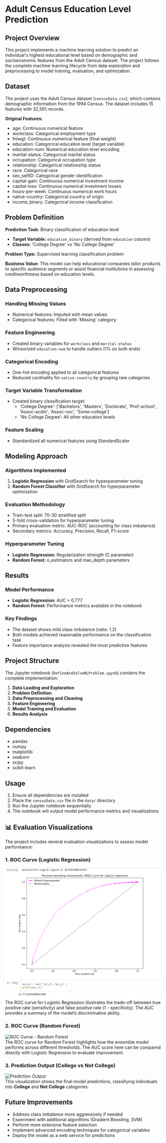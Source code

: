 # Adult Census Education Level Prediction

## Project Overview

This project implements a machine learning solution to predict an individual's highest educational level based on demographic and socioeconomic features from the Adult Census dataset. The project follows the complete machine learning lifecycle from data exploration and preprocessing to model training, evaluation, and optimization.

## Dataset

The project uses the Adult Census dataset (`censusData.csv`), which contains demographic information from the 1994 Census. The dataset includes 15 features with 32,561 records.

**Original Features:**
- age: Continuous numerical feature
- workclass: Categorical employment type
- fnlwgt: Continuous numerical feature (final weight)
- education: Categorical education level (target variable)
- education-num: Numerical education level encoding
- marital-status: Categorical marital status
- occupation: Categorical occupation type
- relationship: Categorical relationship status
- race: Categorical race
- sex_selfID: Categorical gender identification
- capital-gain: Continuous numerical investment income
- capital-loss: Continuous numerical investment losses
- hours-per-week: Continuous numerical work hours
- native-country: Categorical country of origin
- income_binary: Categorical income classification

## Problem Definition

**Prediction Task:** Binary classification of education level
- **Target Variable:** `education_binary` (derived from `education` column)
- **Classes:** 'College Degree' vs 'No College Degree'

**Problem Type:** Supervised learning classification problem

**Business Value:** This model can help educational companies tailor products to specific audience segments or assist financial institutions in assessing creditworthiness based on education levels.

## Data Preprocessing

### Handling Missing Values
- Numerical features: Imputed with mean values
- Categorical features: Filled with 'Missing' category

### Feature Engineering
- Created binary variables for `workclass` and `marital-status`
- Winsorized `education-num` to handle outliers (1% on both ends)

### Categorical Encoding
- One-hot encoding applied to all categorical features
- Reduced cardinality for `native-country` by grouping rare categories

### Target Variable Transformation
- Created binary classification target:
  - 'College Degree': ['Bachelors', 'Masters', 'Doctorate', 'Prof-school', 'Assoc-acdm', 'Assoc-voc', 'Some-college']
  - 'No College Degree': All other education levels

### Feature Scaling
- Standardized all numerical features using StandardScaler

## Modeling Approach

### Algorithms Implemented
1. **Logistic Regression** with GridSearch for hyperparameter tuning
2. **Random Forest Classifier** with GridSearch for hyperparameter optimization

### Evaluation Methodology
- Train-test split: 70-30 stratified split
- 5-fold cross-validation for hyperparameter tuning
- Primary evaluation metric: AUC-ROC (accounting for class imbalance)
- Secondary metrics: Accuracy, Precision, Recall, F1-score

### Hyperparameter Tuning
- **Logistic Regression:** Regularization strength (C parameter)
- **Random Forest:** n_estimators and max_depth parameters

## Results

### Model Performance
- **Logistic Regression:** AUC = 0.777
- **Random Forest:** Performance metrics available in the notebook

### Key Findings
- The dataset shows mild class imbalance (ratio: 1.2)
- Both models achieved reasonable performance on the classification task
- Feature importance analysis revealed the most predictive features

## Project Structure

The Jupyter notebook (`DefineAndSolveMLProblem.ipynb`) contains the complete implementation:

1. **Data Loading and Exploration**
2. **Problem Definition**
3. **Data Preprocessing and Cleaning**
4. **Feature Engineering**
5. **Model Training and Evaluation**
6. **Results Analysis**

## Dependencies

- pandas
- numpy
- matplotlib
- seaborn
- scipy
- scikit-learn

## Usage

1. Ensure all dependencies are installed
2. Place the `censusData.csv` file in the `data/` directory
3. Run the Jupyter notebook sequentially
4. The notebook will output model performance metrics and visualizations

## 📊 Evaluation Visualizations

The project includes several evaluation visualizations to assess model performance:

### 1. ROC Curve (Logistic Regression)
![ROC Curve - Logistic Regression](https://github.com/ninapappas/BTT-ML-Project/blob/main/images/lr.png)  
The ROC curve for Logistic Regression illustrates the trade-off between true positive rate (sensitivity) and false positive rate (1 - specificity). The AUC provides a summary of the model’s discriminative ability.

### 2. ROC Curve (Random Forest)
![ROC Curve - Random Forest](https://images/roc_curve_rf.png)  
The ROC curve for Random Forest highlights how the ensemble model performs across different thresholds. The AUC score here can be compared directly with Logistic Regression to evaluate improvement.

### 3. Prediction Output (College vs Not College)
![Prediction Output](https://images/prediction_output.png)  
This visualization shows the final model predictions, classifying individuals into **College** and **Not College** categories.


## Future Improvements

- Address class imbalance more aggressively if needed
- Experiment with additional algorithms (Gradient Boosting, SVM)
- Perform more extensive feature selection
- Implement advanced encoding techniques for categorical variables
- Deploy the model as a web service for predictions
